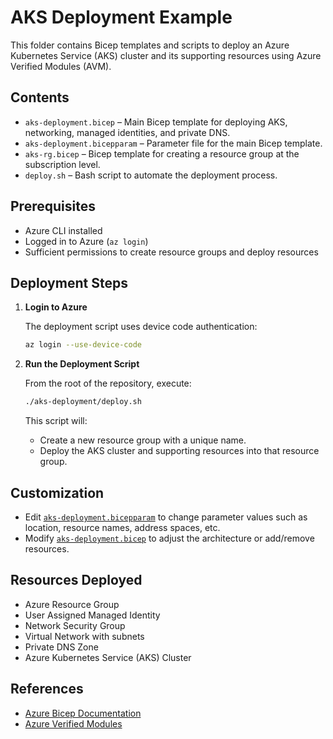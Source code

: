 # AKS Deployment Example

This folder contains Bicep templates and scripts to deploy an Azure Kubernetes Service (AKS) cluster and its supporting resources using Azure Verified Modules (AVM).

## Contents

- `aks-deployment.bicep` – Main Bicep template for deploying AKS, networking, managed identities, and private DNS.
- `aks-deployment.bicepparam` – Parameter file for the main Bicep template.
- `aks-rg.bicep` – Bicep template for creating a resource group at the subscription level.
- `deploy.sh` – Bash script to automate the deployment process.

## Prerequisites

- Azure CLI installed
- Logged in to Azure (`az login`)
- Sufficient permissions to create resource groups and deploy resources

## Deployment Steps

1. **Login to Azure**

   The deployment script uses device code authentication:
   ```sh
   az login --use-device-code
   ```

2. **Run the Deployment Script**

   From the root of the repository, execute:
   ```sh
   ./aks-deployment/deploy.sh
   ```

   This script will:
   - Create a new resource group with a unique name.
   - Deploy the AKS cluster and supporting resources into that resource group.

## Customization

- Edit [`aks-deployment.bicepparam`](aks-deployment.bicepparam) to change parameter values such as location, resource names, address spaces, etc.
- Modify [`aks-deployment.bicep`](aks-deployment.bicep) to adjust the architecture or add/remove resources.

## Resources Deployed

- Azure Resource Group
- User Assigned Managed Identity
- Network Security Group
- Virtual Network with subnets
- Private DNS Zone
- Azure Kubernetes Service (AKS) Cluster

## References

- [Azure Bicep Documentation](https://learn.microsoft.com/azure/azure-resource-manager/bicep/)
- [Azure Verified Modules](https://github.com/Azure/avm-accelerators)
